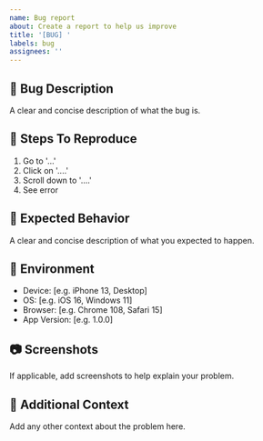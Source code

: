 ```yaml
---
name: Bug report
about: Create a report to help us improve
title: '[BUG] '
labels: bug
assignees: ''
---
```


## 🐛 Bug Description
A clear and concise description of what the bug is.

## 🔄 Steps To Reproduce
1. Go to '...'
2. Click on '....'
3. Scroll down to '....'
4. See error

## 🤔 Expected Behavior
A clear and concise description of what you expected to happen.

## 📱 Environment
- Device: [e.g. iPhone 13, Desktop]
- OS: [e.g. iOS 16, Windows 11]
- Browser: [e.g. Chrome 108, Safari 15]
- App Version: [e.g. 1.0.0]

## 📷 Screenshots
If applicable, add screenshots to help explain your problem.

## 📝 Additional Context
Add any other context about the problem here.

